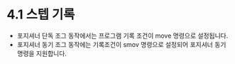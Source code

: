 ﻿# 4.1 스텝 기록
- 포지셔너 단독 조그 동작에서는 프로그램 기록 조건이 move 명령으로 설정됩니다. 
- 포지셔너 동기 조그 동작에는 기록조건이 smov 명령으로 설정되어 포지셔너 동기 명령을 지원합니다.
